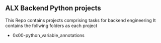 ## ALX Backend Python projects
This Repo contains projects comprising tasks for backend engineering
It contains the follwing folders as each project

- 0x00-python_variable_annotations
